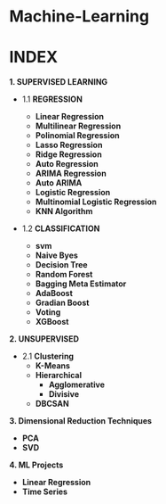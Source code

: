 # Machine-Learning
# INDEX
**1. SUPERVISED LEARNING**
   - 1.1 **REGRESSION**
       - **Linear Regression**
       - **Multilinear Regression**
       - **Polinomial Regression**
       - **Lasso Regression**
       - **Ridge Regression**
       - **Auto Regression**
       - **ARIMA Regression**
       - **Auto ARIMA**
       - **Logistic Regression**
       - **Multinomial Logistic Regression**
       - **KNN Algorithm**
 
   - 1.2 **CLASSIFICATION**
       - **svm**
       - **Naive Byes**
       - **Decision Tree**
       - **Random Forest**
       - **Bagging Meta Estimator**
       - **AdaBoost**
       - **Gradian Boost**
       - **Voting**
       - **XGBoost**
       
      
**2. UNSUPERVISED**
   - 2.1 **Clustering**
       - **K-Means**
       - **Hierarchical**
          - **Agglomerative**
          - **Divisive**
       - **DBCSAN**
       
**3. Dimensional Reduction Techniques**
   - **PCA**
   - **SVD**
   
**4. ML Projects**
  - **Linear Regression**
  - **Time Series**
